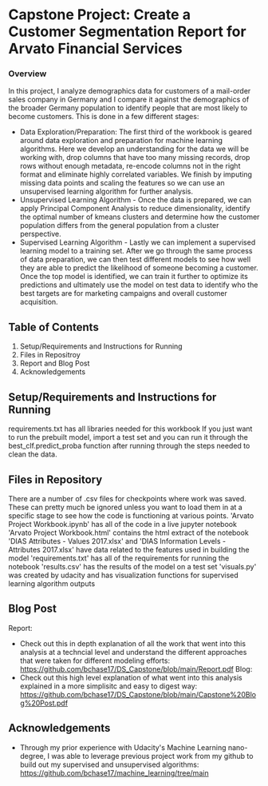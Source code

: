 # Capstone Project: Create a Customer Segmentation Report for Arvato Financial Services

### Overview
In this project, I analyze demographics data for customers of a mail-order sales company in Germany and I compare it against the demographics of the broader Germany population to identify people that are most likely to become customers. This is done in a few different stages:
- Data Exploration/Preparation: The first third of the workbook is geared around data exploration and preparation for machine learning algorithms. Here we develop an understanding for the data we will be working with, drop columns that have too many missing records, drop rows without enough metadata, re-encode columns not in the right format and eliminate highly correlated variables. We finish by imputing missing data points and scaling the features so we can use an unsupervised learning algorithm for further analysis.
- Unsupervised Learning Algorithm - Once the data is prepared, we can apply Principal Component Analysis to reduce dimensionality, identify the optimal number of kmeans clusters and determine how the customer population differs from the general population from a cluster perspective.
- Supervised Learning Algorithm - Lastly we can implement a supervised learning model to a training set. After we go through the same process of data preparation, we can then test different models to see how well they are able to predict the likelihood of someone becoming a customer. Once the top model is identified, we can train it further to optimize its predictions and ultimately use the model on test data to identify who the best targets are for marketing campaigns and overall customer acquisition.

## Table of Contents
1. Setup/Requirements and Instructions for Running 
2. Files in Repositroy
3. Report and Blog Post
4. Acknowledgements


## Setup/Requirements and Instructions for Running 
requirements.txt has all libraries needed for this workbook
If you just want to run the prebuilt model, import a test set and you can run it through the best_clf.predict_proba function after running through the steps needed to clean the data.


## Files in Repository
There are a number of .csv files for checkpoints where work was saved. These can pretty much be ignored unless you want to load them in at a specific stage to see how the code is functioning at various points.
'Arvato Project Workbook.ipynb' has all of the code in a live jupyter notebook
'Arvato Project Workbook.html' contains the html extract of the notebook
'DIAS Attributes - Values 2017.xlsx' and 'DIAS Information Levels - Attributes 2017.xlsx' have data related to the features used in building the model
'requirements.txt' has all of the requirements for running the notebook
'results.csv' has the results of the model on a test set
'visuals.py' was created by udacity and has visualization functions for supervised learning algorithm outputs

## Blog Post
Report:
- Check out this in depth explanation of all the work that went into this analysis at a techncial level and understand the different approaches that were taken for different modeling efforts: https://github.com/bchase17/DS_Capstone/blob/main/Report.pdf
Blog:
- Check out this high level explanation of what went into this analysis explained in a more simplisitc and easy to digest way: https://github.com/bchase17/DS_Capstone/blob/main/Capstone%20Blog%20Post.pdf

## Acknowledgements

- Through my prior experience with Udacity's Machine Learning nano-degree, I was able to leverage previous project work from my github to build out my supervised and unsupervised algorithms: https://github.com/bchase17/machine_learning/tree/main
